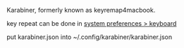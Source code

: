 Karabiner, formerly known as keyremap4macbook.

key repeat can be done in [system preferences > keyboard](https://dl.dropboxusercontent.com/s%2Fl55y31snrnlzu1s%2F2019-05-11_20-15-45.png)

put karabiner.json into ~/.config/karabiner/karabiner.json

